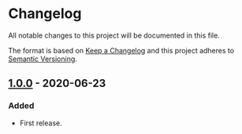 # Changelog

All notable changes to this project will be documented in this file.

The format is based on [Keep a Changelog](http://keepachangelog.com/)
and this project adheres to [Semantic Versioning](http://semver.org/).

## [1.0.0] - 2020-06-23

### Added

- First release.

[1.0.0]: https://github.com/kuyoto/covid19-cli/releases/tag/v1.0.0
